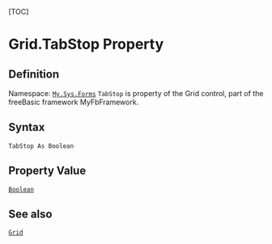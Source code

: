 [TOC]
# Grid.TabStop Property

## Definition
Namespace: [`My.Sys.Forms`](My.Sys.Forms.md)
`TabStop` is property of the Grid control, part of the freeBasic framework MyFbFramework.
## Syntax
```freeBasic
TabStop As Boolean
```
## Property Value
[`Boolean`]("https://www.freebasic.net/wiki/KeyPgBoolean")
## See also
[`Grid`](Grid.md)
